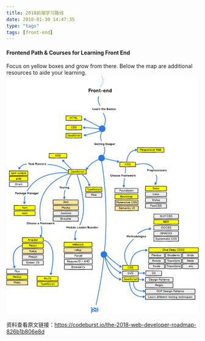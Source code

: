 ```yaml
---
title: 2018前端学习路线
date: 2018-01-30 14:47:35
type: "tags"
tags: [front-end]
---
```

#### Frontend Path & Courses for Learning Front End
Focus on yellow boxes and grow from there. Below the map are additional resources to aide your learning.
 ![front-end map](/img/front-end-map.png)

 资料查看原文链接：https://codeburst.io/the-2018-web-developer-roadmap-826b1b806e8d